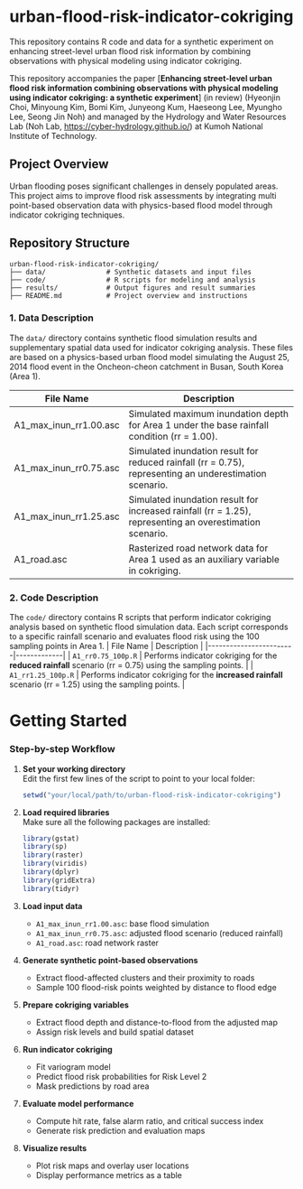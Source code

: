 # urban-flood-risk-indicator-cokriging

This repository contains R code and data for a synthetic experiment on enhancing street-level urban flood risk information by combining observations with physical modeling using indicator cokriging. 

This repository accompanies the paper [**Enhancing street-level urban flood risk information combining observations with physical modeling using indicator cokriging: a synthetic experiment**] (in review) (Hyeonjin Choi, Minyoung Kim, Bomi Kim, Junyeong Kum, Haeseong Lee, Myungho Lee, Seong Jin Noh) and managed by the Hydrology and Water Resources Lab (Noh Lab, https://cyber-hydrology.github.io/) at Kumoh National Institute of Technology.

## Project Overview
Urban flooding poses significant challenges in densely populated areas. This project aims to improve flood risk assessments by integrating multi point-based observation data with physics-based flood model through indicator cokriging techniques.

## Repository Structure
```
urban-flood-risk-indicator-cokriging/
├── data/               # Synthetic datasets and input files
├── code/               # R scripts for modeling and analysis
├── results/            # Output figures and result summaries
├── README.md           # Project overview and instructions
```
### 1. Data Description
The `data/`  directory contains synthetic flood simulation results and supplementary spatial data used for indicator cokriging analysis. These files are based on a physics-based urban flood model simulating the August 25, 2014 flood event in the Oncheon-cheon catchment in Busan, South Korea (Area 1).

| File Name                    | Description |
|-----------------------------|------|
| A1_max_inun_rr1.00.asc      | Simulated maximum inundation depth for Area 1 under the base rainfall condition (rr = 1.00). |
| A1_max_inun_rr0.75.asc      | Simulated inundation result for reduced rainfall (rr = 0.75), representing an underestimation scenario. |
| A1_max_inun_rr1.25.asc      | Simulated inundation result for increased rainfall (rr = 1.25), representing an overestimation scenario. |
| A1_road.asc                 | Rasterized road network data for Area 1 used as an auxiliary variable in cokriging. |

### 2. Code Description
The `code/` directory contains R scripts that perform indicator cokriging analysis based on synthetic flood simulation data. Each script corresponds to a specific rainfall scenario and evaluates flood risk using the 100 sampling points in Area 1.
| File Name              | Description |
|------------------------|-------------|
| `A1_rr0.75_100p.R`     | Performs indicator cokriging for the **reduced rainfall** scenario (rr = 0.75) using the sampling points. |
| `A1_rr1.25_100p.R`     | Performs indicator cokriging for the **increased rainfall** scenario (rr = 1.25) using the sampling points. |

# Getting Started
### Step-by-step Workflow
1. **Set your working directory**  
   Edit the first few lines of the script to point to your local folder:
   ```r
   setwd("your/local/path/to/urban-flood-risk-indicator-cokriging")
   ```

2. **Load required libraries**  
   Make sure all the following packages are installed:
   ```r
   library(gstat)
   library(sp)
   library(raster)
   library(viridis)
   library(dplyr)
   library(gridExtra)
   library(tidyr)
   ```

3. **Load input data**
   - `A1_max_inun_rr1.00.asc`: base flood simulation
   - `A1_max_inun_rr0.75.asc`: adjusted flood scenario (reduced rainfall)
   - `A1_road.asc`: road network raster

4. **Generate synthetic point-based observations**
   - Extract flood-affected clusters and their proximity to roads
   - Sample 100 flood-risk points weighted by distance to flood edge

5. **Prepare cokriging variables**
   - Extract flood depth and distance-to-flood from the adjusted map
   - Assign risk levels and build spatial dataset

6. **Run indicator cokriging**
   - Fit variogram model
   - Predict flood risk probabilities for Risk Level 2
   - Mask predictions by road area

7. **Evaluate model performance**
   - Compute hit rate, false alarm ratio, and critical success index
   - Generate risk prediction and evaluation maps

8. **Visualize results**
   - Plot risk maps and overlay user locations
   - Display performance metrics as a table
